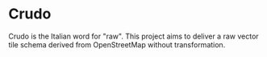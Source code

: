 # Crudo
Crudo is the Italian word for "raw".  This project aims to deliver a raw vector tile schema derived from OpenStreetMap without transformation.
